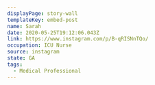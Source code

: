 ```yaml
---
displayPage: story-wall
templateKey: embed-post
name: Sarah
date: 2020-05-25T19:12:06.043Z
link: https://www.instagram.com/p/B-qRISNnTQo/
occupation: ICU Nurse
source: instagram
state: GA
tags:
  - Medical Professional
---
```

